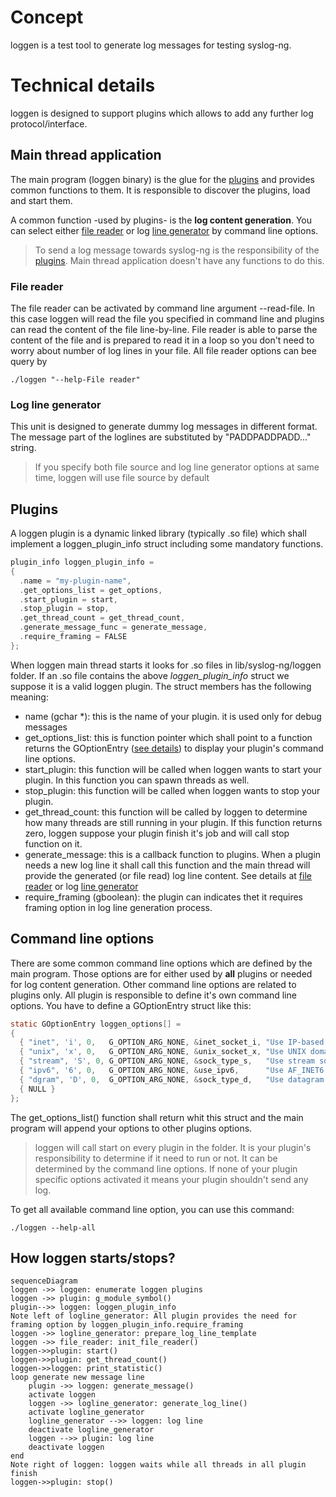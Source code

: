 # Concept
loggen is a test tool to generate log messages for testing syslog-ng. 

# Technical details
loggen is designed to support plugins which allows to add any further log protocol/interface. 

## Main thread application
The main program (loggen binary) is the glue for the [plugins](##plugins) and provides common functions to them. It is responsible to discover the plugins, load and start them.

A common function -used by plugins- is the **log content generation**. You can select either [file reader](##file-reader) or log [line generator](##log-line-generator) by command line options.
> To send a log message towards syslog-ng is the responsibility of the [plugins](##plugins). Main thread application doesn't have any functions to do this.

### File reader
The file reader can be activated by command line argument --read-file. In this case loggen will read the file you specified in command line and plugins can read the content of the file line-by-line. File reader is able to parse the content of the file and is prepared to read it in a loop so you don't need to worry about number of log lines in your file.
All file reader options can bee query by
```
./loggen "--help-File reader"
```

### Log line generator
This unit is designed to generate dummy log messages in different format. The message part of the loglines are substituted by "PADDPADDPADD..." string.

> If you specify both file source and log line generator options at same time, loggen will use file source by default

## Plugins
A loggen plugin is a dynamic linked library (typically .so file) which shall implement a loggen_plugin_info struct including some mandatory functions.
```c
plugin_info loggen_plugin_info =
{
  .name = "my-plugin-name",
  .get_options_list = get_options,
  .start_plugin = start,
  .stop_plugin = stop,
  .get_thread_count = get_thread_count,
  .generate_message_func = generate_message,
  .require_framing = FALSE
};
```
When loggen main thread starts it looks for .so files in lib/syslog-ng/loggen folder. If an .so file contains the above *loggen_plugin_info* struct we suppose it is a valid loggen plugin.
The struct members has the following meaning:

 - name (gchar *): this is the name of your plugin. it is used only for debug messages
 - get_options_list: this is function pointer which shall point to a function returns the GOptionEntry ([see details](##command-line-options)) to display your plugin's command line options.
 - start_plugin: this function will be called when loggen wants to start your plugin. In this function you can spawn threads as well.
 - stop_plugin: this function will be called when loggen wants to stop your plugin.
 - get_thread_count: this function will be called by loggen to determine how many threads are still running in your plugin. If this function returns zero, loggen suppose your plugin finish it's job and will call stop function on it.
 - generate_message: this is a callback function to plugins. When a plugin needs a new log line it shall call this function and the main thread will provide the generated (or file read) log line content. See details at  [file reader](##file-reader) or log [line generator](##log-line-generator)
 - require_framing (gboolean): the plugin can indicates thet it requires framing option in log line generation process.

## Command line options
There are some common command line options which are defined by the main program. Those options are for either used by **all** plugins or needed for log content generation.
Other command line options are related to plugins only. All plugin is responsible to define it's own command line options. You have to define a GOptionEntry struct like this:
```c
static GOptionEntry loggen_options[] =
{
  { "inet", 'i', 0,   G_OPTION_ARG_NONE, &inet_socket_i, "Use IP-based transport (TCP, UDP)", NULL },
  { "unix", 'x', 0,   G_OPTION_ARG_NONE, &unix_socket_x, "Use UNIX domain socket transport", NULL },
  { "stream", 'S', 0, G_OPTION_ARG_NONE, &sock_type_s,   "Use stream socket (TCP and unix-stream)", NULL },
  { "ipv6", '6', 0,   G_OPTION_ARG_NONE, &use_ipv6,      "Use AF_INET6 sockets instead of AF_INET (can use both IPv4 & IPv6)", NULL },
  { "dgram", 'D', 0,  G_OPTION_ARG_NONE, &sock_type_d,   "Use datagram socket (UDP and unix-dgram)", NULL },
  { NULL }
};
```
The get_options_list() function shall return whit this struct and the main program will append your options to other plugins options.

> loggen will call start on every plugin in the folder. It is your plugin's responsibility to determine if it need to run or not. It can be determined by the command line options. If none of your plugin specific options activated it means your plugin shouldn't send any log.

To get all available command line option, you can use this command:
```
./loggen --help-all
```

## How loggen starts/stops?

```mermaid
sequenceDiagram
loggen ->> loggen: enumerate loggen plugins
loggen ->> plugin: g_module_symbol()
plugin-->> loggen: loggen_plugin_info
Note left of logline_generator: All plugin provides the need for framing option by loggen_plugin_info.require_framing 
loggen ->> logline_generator: prepare_log_line_template
loggen ->> file_reader: init_file_reader()
loggen->>plugin: start()
loggen->>plugin: get_thread_count()
loggen->>loggen: print_statistic()
loop generate new message line
	plugin ->> loggen: generate_message()
	activate loggen
	loggen ->> logline_generator: generate_log_line()
	activate logline_generator
	logline_generator -->> loggen: log line
	deactivate logline_generator
	loggen -->> plugin: log line
	deactivate loggen
end
Note right of loggen: loggen waits while all threads in all plugin finish
loggen->>plugin: stop()
``` 
